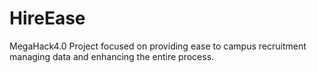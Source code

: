 # HireEase
MegaHack4.0 Project focused on providing ease to campus recruitment managing data and enhancing the entire process.
